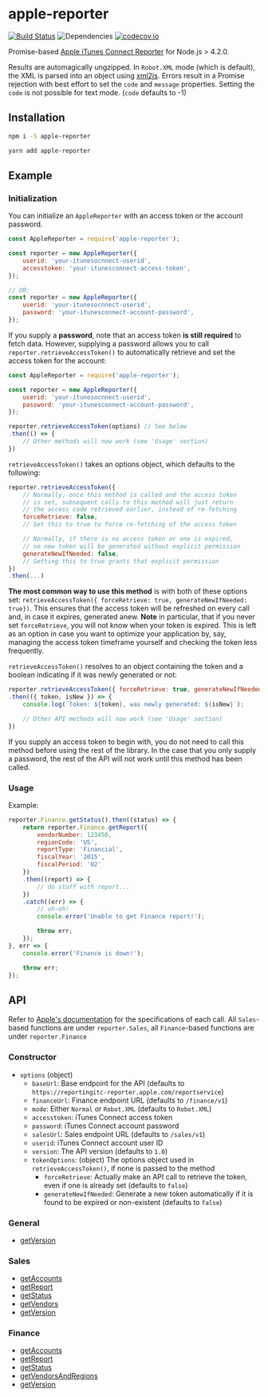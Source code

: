 # apple-reporter

[![Build Status](https://travis-ci.org/beardon/apple-reporter.svg?branch=master)](https://travis-ci.org/beardon/apple-reporter)
![Dependencies](https://david-dm.org/beardon/apple-reporter.svg)
[![codecov.io](http://codecov.io/github/beardon/apple-reporter/coverage.svg?branch=master)](http://codecov.io/github/beardon/apple-reporter?branch=master)

Promise-based [Apple iTunes Connect Reporter](http://help.apple.com/itc/appsreporterguide) for Node.js > 4.2.0.

Results are automagically ungzipped. In `Robot.XML` mode (which is default), the XML is parsed into an object using [xml2js](https://www.npmjs.com/package/xml2js). Errors result in a Promise rejection with best effort to set the `code` and `message` properties. Setting the `code` is not possible for text mode. (`code` defaults to -1)

## Installation

```bash
npm i -S apple-reporter
```

```bash
yarn add apple-reporter
```

## Example

### Initialization

You can initialize an `AppleReporter` with an access token or the account password.

```js
const AppleReporter = require('apple-reporter');

const reporter = new AppleReporter({
    userid: 'your-itunesocnnect-userid',
    accesstoken: 'your-itunesconnect-access-token',
});

// OR:
const reporter = new AppleReporter({
    userid: 'your-itunesocnnect-userid',
    password: 'your-itunesconnect-account-password',
});
```
If you supply a **password**, note that an access token **is still required** to fetch data.
However, supplying a password allows you to call `reporter.retrieveAccessToken()` to automatically retrieve and set the access token for the account:

```js
const AppleReporter = require('apple-reporter');

const reporter = new AppleReporter({
    userid: 'your-itunesocnnect-userid',
    password: 'your-itunesconnect-account-password',
});

reporter.retrieveAccessToken(options) // See below
.then(() => {
    // Other methods will now work (see 'Usage' section)
})
```

`retrieveAccessToken()` takes an options object, which defaults to the following:

```js
reporter.retrieveAccessToken({
    // Normally, once this method is called and the access token
    // is set, subsequent calls to this method will just return
    // the access code retrieved earlier, instead of re-fetching
    forceRetrieve: false,
    // Set this to true to force re-fetching of the access token

    // Normally, if there is no access token or one is expired,
    // no new token will be generated without explicit permission
    generateNewIfNeeded: false,
    // Setting this to true grants that explicit permission
})
.then(...)
```

**The most common way to use this method** is with both of these options set: `retrieveAccessToken({ forceRetrieve: true, generateNewIfNeeded: true})`.
This ensures that the access token will be refreshed on every call and, in case it expires, generated anew.
**Note** in particular, that if you never set `forceRetrieve`, you will not know when your token is expired.
This is left as an option in case you want to optimize your application by, say, managing the access token timeframe yourself and checking the token less frequently.

`retrieveAccessToken()` resolves to an object containing the token and a boolean indicating if it was newly generated or not:

```js
reporter.retrieveAccessToken({ forceRetrieve: true, generateNewIfNeeded: true })
.then(({ token, isNew }) => {
    console.log(`Token: ${token}, was newly generated: ${isNew}`);

    // Other API methods will now work (see 'Usage' section)
})
```

If you supply an access token to begin with, you do not need to call this method before using the rest of the library.
In the case that you only supply a password, the rest of the API will not work until this method has been called.

### Usage

Example:

```js
reporter.Finance.getStatus().then((status) => {
    return reporter.Finance.getReport({
        vendorNumber: 123456,
        regionCode: 'US',
        reportType: 'Financial',
        fiscalYear: '2015',
        fiscalPeriod: '02'
    })
    .then((report) => {
        // do stuff with report...
    })
    .catch((err) => {
        // uh-oh!
        console.error('Unable to get Finance report!');

        throw err;
    });
}, err => {
    console.error('Finance is down!');

    throw err;
});  
```

## API

Refer to [Apple's documentation](http://help.apple.com/itc/appsreporterguide) for the specifications of each call. All `Sales`-based functions are under `reporter.Sales`, all `Finance`-based functions are under `reporter.Finance`

### Constructor
- `options` (object)
  - `baseUrl`: Base endpoint for the API (defaults to `https://reportingitc-reporter.apple.com/reportservice`)
  - `financeUrl`: Finance endpoint URL (defaults to `/finance/v1`)
  - `mode`: Either `Normal` or `Robot.XML` (defaults to `Robot.XML`)
  - `accesstoken`: iTunes Connect access token
  - `password`: iTunes Connect account password
  - `salesUrl`: Sales endpoint URL (defaults to `/sales/v1`)
  - `userid`: iTunes Connect account user ID
  - `version`: The API version (defaults to `1.0`)
  - `tokenOptions`: (object) The options object used in `retrieveAccessToken()`, if none is passed to the method
    - `forceRetrieve`: Actually make an API call to retrieve the token, even if one is already set (defaults to `false`)
    - `generateNewIfNeeded`: Generate a new token automatically if it is found to be expired or non-existent (defaults to `false`)

### General
- [getVersion](https://help.apple.com/itc/appsreporterguide/#/itc7e183be3b)

### Sales
- [getAccounts](https://help.apple.com/itc/appsreporterguide/#/itcccef1d795)
- [getReport](https://help.apple.com/itc/appsreporterguide/#/itcbd9ed14ac)
- [getStatus](https://help.apple.com/itc/appsreporterguide/#/itc469b4b7eb)
- [getVendors](https://help.apple.com/itc/appsreporterguide/#/itcb14145fbd)
- [getVersion](https://help.apple.com/itc/appsreporterguide/#/itc7e183be3b)

### Finance
- [getAccounts](https://help.apple.com/itc/appsreporterguide/#/itcccef1d795)
- [getReport](https://help.apple.com/itc/appsreporterguide/#/itc21263284f)
- [getStatus](https://help.apple.com/itc/appsreporterguide/#/itc469b4b7eb)
- [getVendorsAndRegions](https://help.apple.com/itc/appsreporterguide/#/itc0bc116f31)
- [getVersion](https://help.apple.com/itc/appsreporterguide/#/itc7e183be3b)
